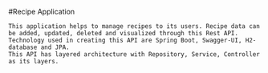 #Recipe Application

	This application helps to manage recipes to its users. Recipe data can be added, updated, deleted and visualized through this Rest API.
	Technology used in creating this API are Spring Boot, Swagger-UI, H2-database and JPA.
	This API has layered architecture with Repository, Service, Controller as its layers.